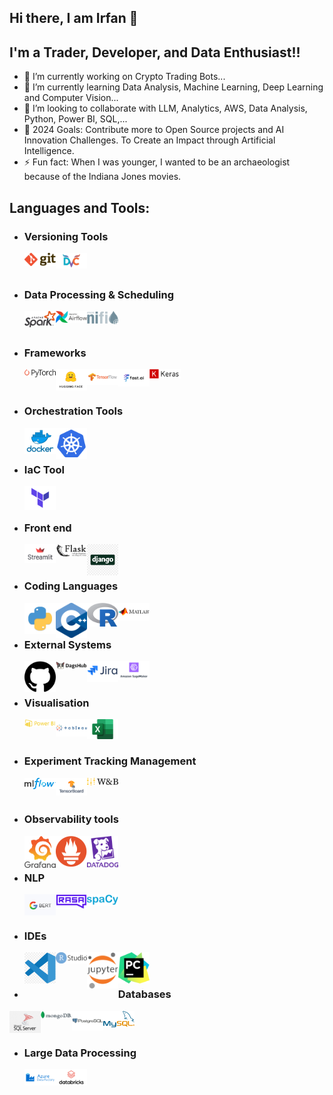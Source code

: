 ## Hi there, I am Irfan 👋

## I'm a Trader, Developer, and Data Enthusiast!!

- 🔭 I’m currently working on Crypto Trading Bots...
- 🌱 I’m currently learning Data Analysis, Machine Learning, Deep Learning and Computer Vision...
- 👯 I’m looking to collaborate with LLM, Analytics, AWS, Data Analysis, Python, Power BI, SQL,...
- 🥅 2024 Goals: Contribute more to Open Source projects and AI Innovation Challenges. To Create an Impact through Artificial Intelligence.
- ⚡ Fun fact: When I was younger, I wanted to be an archaeologist because of the Indiana Jones movies. 

## Languages and Tools:

- ### Versioning Tools
    <img align="left" alt="Git" width="50px" src="https://github.com/irfanp056/irfanp056/blob/main/img/Git-logo.svg.png"  title="Git"/>
<img align="left" alt="DVC" width="50px" src="https://github.com/irfanp056/irfanp056/blob/main/img/DvC.png"  title="DVC"/>
</br>
</br>

- ### Data Processing & Scheduling
    <img align="left" alt="Apache Sparks" width="50px" src="https://github.com/irfanp056/irfanp056/blob/main/img/Apache_Spark.png"  title="Apache Sparks"/>
<img align="left" alt="Apache Airflow" width="50px" src="https://github.com/irfanp056/irfanp056/blob/main/img/AirflowLogo.png"  title="Apache Airflow"/>
<img align="left" alt="Apache nifi" width="50px" src="https://github.com/irfanp056/irfanp056/blob/main/img/Apache-nifi-logo.png"  title="Apache nifi"/>
</br>
</br>

- ### Frameworks
    <img align="left" alt="Pytorch" width="50px" src="https://github.com/irfanp056/irfanp056/blob/main/img/PyTorch_logo.png"  title="Pytorch"/>
<img align="left" alt="Huggingface " width="50px" src="https://github.com/irfanp056/irfanp056/blob/main/img/Hugging_Face.png"  title="Huggingface "/>
<img align="left" alt="Tensorflow" width="50px" src="https://github.com/irfanp056/irfanp056/blob/main/img/tensorflow_logo.png" title="Tensorflow"/>
<img align="left" alt="Fast.ai" width="50px" src="https://github.com/irfanp056/irfanp056/blob/main/img/Fast_AI.png"  title="Fast.ai"/>
<img align="left" alt="Keras" width="50px" src="https://github.com/irfanp056/irfanp056/blob/main/img/Keras.png"  title="Keras"/>
</br>
</br>

- ### Orchestration Tools
    <img align="left" alt="Docker" width="50px" src="https://github.com/irfanp056/irfanp056/blob/main/img/docker_logo.png"  title="Docker"/>
<img align="left" alt="Kubernetes" width="50px" src="https://github.com/irfanp056/irfanp056/blob/main/img/Kubernetes.png"  title="Kubernetes"/>
</br>
</br>

- ### IaC Tool
    <img align="left" alt="Terraform" width="50px" src="https://github.com/irfanp056/irfanp056/blob/main/img/terraform.png"  title="Terraform"/>
</br>
</br>

- ### Front end
    <img align="left" alt="Streamlit" width="50px" src="https://github.com/irfanp056/irfanp056/blob/main/img/Streamlit.png"  title="Streamlit"/>
<img align="left" alt="Flask" width="50px" src="https://github.com/irfanp056/irfanp056/blob/main/img/Flask_logo.svg.png"  title="Flask"/>
<img align="left" alt="Django" width="50px" src="https://github.com/irfanp056/irfanp056/blob/main/img/Django.png"  title="Django"/>
</br>
</br>

- ### Coding Languages
    <img align="left" alt="Python" width="50px" src="https://github.com/irfanp056/irfanp056/blob/main/img/python.png"  title="Python"/>
<img align="left" alt="C++" width="50px" src="https://github.com/irfanp056/irfanp056/blob/main/img/C%2B%2B_Logo.png"  title="C++"/>
<img align="left" alt="R" width="50px" src="https://github.com/irfanp056/irfanp056/blob/main/img/R_logo.png"  title="R"/>
<img align="left" alt="Matlab" width="50px" src="https://github.com/irfanp056/irfanp056/blob/main/img/MATLAB-logo.png"  title="Matlab"/>
</br>
</br>

- ### External Systems
    <img align="left" alt="Github" width="50px" src="https://github.com/irfanp056/irfanp056/blob/main/img/Github.png"  title="Github"/>
<img align="left" alt="DagsHub" width="50px" src="https://github.com/irfanp056/irfanp056/blob/main/img/DagsHub.png"  title="DagsHub"/>
<img align="left" alt="Jira" width="50px" src="https://github.com/irfanp056/irfanp056/blob/main/img/Jira-Logo.png"  title="Jira"/>
<img align="left" alt="Amazon Sagemaker" width="50px" src="https://github.com/irfanp056/irfanp056/blob/main/img/AWS-sagemaker.png"  title="Amazon Sagemaker"/>
</br>
</br>

- ### Visualisation
    <img align="left" alt="PowerBI" width="50px" src="https://github.com/irfanp056/irfanp056/blob/main/img/powerBI-Logo.png"  title="PowerBI"/>
<img align="left" alt="Tableau" width="50px" src="https://github.com/irfanp056/irfanp056/blob/main/img/Tableau-Logo.png"  title="Tableau"/>
<img align="left" alt="MS Excel" width="50px" src="https://github.com/irfanp056/irfanp056/blob/main/img/Microsoft-Excel-Logo.png"  title="MS Excel"/>
</br>
</br>

- ### Experiment Tracking Management
    <img align="left" alt="MLflow" width="50px" src="https://github.com/irfanp056/irfanp056/blob/main/img/MLflow-logo.png"  title="MLflow"/>
<img align="left" alt="Tensorboard" width="50px" src="https://github.com/irfanp056/irfanp056/blob/main/img/tensorboard-logo.png"  title="Tensorboard"/>
<img align="left" alt="Weights & Biases" width="50px" src="https://github.com/irfanp056/irfanp056/blob/main/img/wandb-logo.png"  title="Weights & Biases"/>
</br>
</br>

-  ### Observability tools
    <img align="left" alt="Grafana" width="50px" src="https://github.com/irfanp056/irfanp056/blob/main/img/Grafana_logo.png"  title="Grafana"/>
<img align="left" alt="Prometheus" width="50px" src="https://github.com/irfanp056/irfanp056/blob/main/img/Prometheus.png"  title="Prometheus"/>
<img align="left" alt="DataDog" width="50px" src="https://github.com/irfanp056/irfanp056/blob/main/img/dd_logo_v_rgb.png"  title="DataDog"/>
</br>
</br>

- ### NLP
    <img align="left" alt="Google BERT" width="50px" src="https://github.com/irfanp056/irfanp056/blob/main/img/Google_BERT.png"  title="Google BERT"/>
<img align="left" alt="Rasa" width="50px" src="https://github.com/irfanp056/irfanp056/blob/main/img/rasa_logo.png"  title="Rasa"/>
<img align="left" alt="SpaCy" width="50px" src="https://github.com/irfanp056/irfanp056/blob/main/img/SpaCy_logo.png"  title="SpaCy"/>
</br>
</br>

- ### IDEs
    <img align="left" alt="Visual Studio Code" width="50px" src="https://github.com/irfanp056/irfanp056/blob/main/img/visual-studio-code.png"  title="Visual Studio Code"/>
<img align="left" alt="RSudio" width="50px" src="https://github.com/irfanp056/irfanp056/blob/main/img/RStudio.png"  title="RSudio"/>
<img align="left" alt="Jupyter Notebook" width="50px" src="https://github.com/irfanp056/irfanp056/blob/main/img/Jupyter_logo.png"  title="Jupyter Notebook"/>
<img align="left" alt="PyCharm" width="50px" src="https://github.com/irfanp056/irfanp056/blob/main/img/PyCharm_Icon.png"  title="PyCharm"/>
</br>
</br>

- ### Databases
<img align="left" alt="Microsoft SQL Server" width="50px" src="https://github.com/irfanp056/irfanp056/blob/main/img/sqlserver.png"  title="Microsoft SQL Server"/>
<img align="left" alt="MongoDB" width="50px" src="https://github.com/irfanp056/irfanp056/blob/main/img/MongoDB_Logo.png"  title="MongoDB"/>
<img align="left" alt="Postgres" width="50px" src="https://github.com/irfanp056/irfanp056/blob/main/img/PostgreSQL-Logo.png"  title="Postgres"/>
<img align="left" alt="MySQL" width="50px" src="https://github.com/irfanp056/irfanp056/blob/main/img/Mysql_logo.png"  title="MySQL"/>
</br>
</br>

- ### Large Data Processing
    <img align="left" alt="Azure Data Factory" width="50px" src="https://github.com/irfanp056/irfanp056/blob/main/img/Azure%20Data%20Factory.png"  title="Azure Data Factory"/>
<img align="left" alt="Databricks" width="50px" src="https://github.com/irfanp056/irfanp056/blob/main/img/Databricks_Logo.png"  title="Databricks"/>
</br>
</br>

<!--
**irfanp056/irfanp056** is a ✨ _special_ ✨ repository because its `README.md` (this file) appears on your GitHub profile.

Here are some ideas to get you started:

- 🔭 I’m currently working on ...
- 🌱 I’m currently learning ...
- 👯 I’m looking to collaborate on ...
- 🤔 I’m looking for help with ...
- 💬 Ask me about ...
- 📫 How to reach me: ...
- 😄 Pronouns: ...
- ⚡ Fun fact: ...
-->
